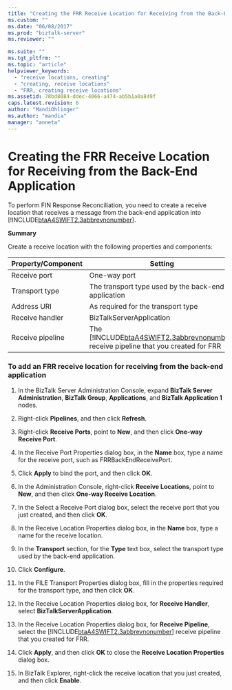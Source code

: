 ```yaml
---
title: "Creating the FRR Receive Location for Receiving from the Back-End Application | Microsoft Docs"
ms.custom: ""
ms.date: "06/08/2017"
ms.prod: "biztalk-server"
ms.reviewer: ""

ms.suite: ""
ms.tgt_pltfrm: ""
ms.topic: "article"
helpviewer_keywords: 
  - "receive locations, creating"
  - "creating, receive locations"
  - "FRR, creating receive locations"
ms.assetid: 78bd8084-ddec-4066-a474-ab5b1a0a849f
caps.latest.revision: 6
author: "MandiOhlinger"
ms.author: "mandia"
manager: "anneta"
---
```

# Creating the FRR Receive Location for Receiving from the Back-End Application
To perform FIN Response Reconciliation, you need to create a receive location that receives a message from the back-end application into [!INCLUDE[btaA4SWIFT2.3abbrevnonumber](../../includes/btaa4swift2-3abbrevnonumber-md.md)].  

 **Summary**  

 Create a receive location with the following properties and components:  


| Property/Component |                                                                 Setting                                                                 |
|--------------------|-----------------------------------------------------------------------------------------------------------------------------------------|
|    Receive port    |                                                              One-way port                                                               |
|   Transport type   |                                           The transport type used by the back-end application                                           |
|    Address URI     |                                                   As required for the transport type                                                    |
|  Receive handler   |                                                        BizTalkServerApplication                                                         |
|  Receive pipeline  | The [!INCLUDE[btaA4SWIFT2.3abbrevnonumber](../../includes/btaa4swift2-3abbrevnonumber-md.md)] receive pipeline that you created for FRR |

### To add an FRR receive location for receiving from the back-end application  

1. In the BizTalk Server Administration Console, expand **BizTalk Server Administration**, **BizTalk Group**, **Applications**, and **BizTalk Application 1** nodes.  

2. Right-click **Pipelines**, and then click **Refresh**.  

3. Right-click **Receive Ports**, point to **New**, and then click **One-way Receive Port**.  

4. In the Receive Port Properties dialog box, in the **Name** box, type a name for the receive port, such as FRRBackEndReceivePort.  

5. Click **Apply** to bind the port, and then click **OK**.  

6. In the Administration Console, right-click **Receive Locations**, point to **New**, and then click **One-way Receive Location**.  

7. In the Select a Receive Port dialog box, select the receive port that you just created, and then click **OK**.  

8. In the Receive Location Properties dialog box, in the **Name** box, type a name for the receive location.  

9. In the **Transport** section, for the **Type** text box, select the transport type used by the back-end application.  

10. Click **Configure**.  

11. In the FILE Transport Properties dialog box, fill in the properties required for the transport type, and then click **OK**.  

12. In the Receive Location Properties dialog box, for **Receive Handler**, select **BizTalkServerApplication**.  

13. In the Receive Location Properties dialog box, for **Receive Pipeline**, select the [!INCLUDE[btaA4SWIFT2.3abbrevnonumber](../../includes/btaa4swift2-3abbrevnonumber-md.md)] receive pipeline that you created for FRR.  

14. Click **Apply**, and then click **OK** to close the **Receive Location Properties** dialog box.  

15. In BizTalk Explorer, right-click the receive location that you just created, and then click **Enable**.
